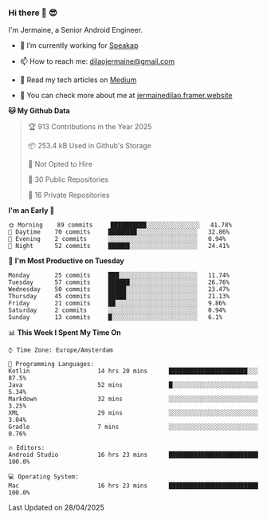 ### Hi there 👋 😎
I'm Jermaine, a Senior Android Engineer.

- 🔭 I’m currently working for [Speakap](https://www.speakap.com/)

- 📫 How to reach me: dilaojermaine@gmail.com

- 📖 Read my tech articles on [Medium](https://jermainedilao.medium.com/)

- 👀 You can check more about me at [jermainedilao.framer.website](https://jermainedilao.framer.website)

<!--
**jermainedilao/jermainedilao** is a ✨ _special_ ✨ repository because its `README.md` (this file) appears on your GitHub profile.

Here are some ideas to get you started:

- 🔭 I’m currently working on ...
- 🌱 I’m currently learning ...
- 👯 I’m looking to collaborate on ...
- 🤔 I’m looking for help with ...
- 💬 Ask me about ...
- 📫 How to reach me: ...
- 😄 Pronouns: ...
- ⚡ Fun fact: ...
-->

<!--START_SECTION:waka-->
**🐱 My Github Data** 

> 🏆 913 Contributions in the Year 2025
 > 
> 📦 253.4 kB Used in Github's Storage 
 > 
> 🚫 Not Opted to Hire
 > 
> 📜 30 Public Repositories 
 > 
> 🔑 16 Private Repositories  
 > 
**I'm an Early 🐤** 

```text
🌞 Morning    89 commits     ██████████░░░░░░░░░░░░░░░   41.78% 
🌆 Daytime    70 commits     ████████░░░░░░░░░░░░░░░░░   32.86% 
🌃 Evening    2 commits      ░░░░░░░░░░░░░░░░░░░░░░░░░   0.94% 
🌙 Night      52 commits     ██████░░░░░░░░░░░░░░░░░░░   24.41%

```
📅 **I'm Most Productive on Tuesday** 

```text
Monday       25 commits     ███░░░░░░░░░░░░░░░░░░░░░░   11.74% 
Tuesday      57 commits     ██████░░░░░░░░░░░░░░░░░░░   26.76% 
Wednesday    50 commits     █████░░░░░░░░░░░░░░░░░░░░   23.47% 
Thursday     45 commits     █████░░░░░░░░░░░░░░░░░░░░   21.13% 
Friday       21 commits     ██░░░░░░░░░░░░░░░░░░░░░░░   9.86% 
Saturday     2 commits      ░░░░░░░░░░░░░░░░░░░░░░░░░   0.94% 
Sunday       13 commits     █░░░░░░░░░░░░░░░░░░░░░░░░   6.1%

```


📊 **This Week I Spent My Time On** 

```text
⌚︎ Time Zone: Europe/Amsterdam

💬 Programming Languages: 
Kotlin                   14 hrs 20 mins      ██████████████████████░░░   87.5% 
Java                     52 mins             █░░░░░░░░░░░░░░░░░░░░░░░░   5.34% 
Markdown                 32 mins             ░░░░░░░░░░░░░░░░░░░░░░░░░   3.25% 
XML                      29 mins             ░░░░░░░░░░░░░░░░░░░░░░░░░   3.04% 
Gradle                   7 mins              ░░░░░░░░░░░░░░░░░░░░░░░░░   0.76%

🔥 Editors: 
Android Studio           16 hrs 23 mins      █████████████████████████   100.0%

💻 Operating System: 
Mac                      16 hrs 23 mins      █████████████████████████   100.0%

```


 Last Updated on 28/04/2025
<!--END_SECTION:waka-->

